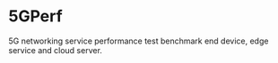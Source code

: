 # 5GPerf
5G networking service performance test benchmark end device, edge service and cloud server.

